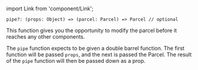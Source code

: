 import Link from 'component/Link';

```flow
pipe?: (props: Object) => (parcel: Parcel) => Parcel // optional
```

This function gives you the opportunity to modify the parcel before it reaches any other components.

The `pipe` function expects to be given a double barrel function. The first function will be passed `props`, and the next is passed the Parcel. The result of the `pipe` function will then be passed down as a prop.
